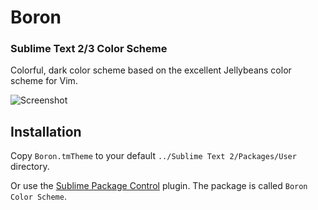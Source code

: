 # Boron

### Sublime Text 2/3 Color Scheme

Colorful, dark color scheme based on the excellent Jellybeans color scheme for Vim.

![Screenshot](http://mj.io/assets/misc/boron_theme_screenshot_1.png)

## Installation

Copy `Boron.tmTheme` to your default `../Sublime Text 2/Packages/User` directory.

Or use the [Sublime Package Control](http://wbond.net/sublime_packages/package_control) plugin. The package is called `Boron Color Scheme`.
